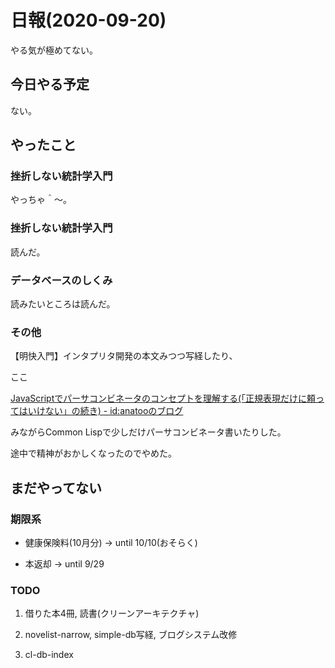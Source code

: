 # 日報(2020-09-20)

やる気が極めてない。

## 今日やる予定

ない。

## やったこと

### 挫折しない統計学入門

やっちゃ＾〜。

### 挫折しない統計学入門

読んだ。

### データベースのしくみ

読みたいところは読んだ。

### その他

【明快入門】インタプリタ開発の本文みつつ写経したり、

ここ

[JavaScriptでパーサコンビネータのコンセプトを理解する(「正規表現だけに頼ってはいけない」の続き) - id:anatooのブログ ](https://anatoo.hatenablog.com/entry/2015/04/26/220026)

みながらCommon Lispで少しだけパーサコンビネータ書いたりした。

途中で精神がおかしくなったのでやめた。

## まだやってない

### 期限系

* 健康保険料(10月分) -> until 10/10(おそらく)

* 本返却 -> until 9/29

### TODO

1. 借りた本4冊, 読書(クリーンアーキテクチャ)

2. novelist-narrow, simple-db写経, ブログシステム改修

3. cl-db-index
